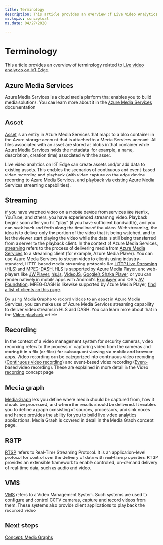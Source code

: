 ```yaml
---
title: Terminology
description: This article provides an overview of Live Video Analytics on IoT Edge terminology.
ms.topic: conceptual
ms.date: 04/27/2020

---
```

# Terminology

This article provides an overview of terminology related to [Live video analytics on IoT Edge](overview.md).

## Azure Media Services

Azure Media Services is a cloud media platform that enables you to build media solutions. You can learn more about it in the [Azure Media Services](../latest/media-services-overview.md) documentation.

## Asset

[Asset](../latest/assets-concept.md) is an entity in Azure Media Services that maps to a blob container in the Azure storage account that is attached to a Media Services account. All files associated with an asset are stored as blobs in that container while Azure Media Services holds the metadata (for example, a name, description, creation time) associated with the asset.

Live video analytics on IoT Edge can create assets and/or add data to existing assets. This enables the scenarios of continuous and event-based video recording and playback (with video capture on the edge device, recording to Azure Media Services, and playback via existing Azure Media Services streaming capabilities).

## Streaming

If you have watched video on a mobile device from services like Netflix, YouTube, and others, you have experienced streaming video. Playback begins soon after you hit “play” (if you have sufficient bandwidth), and you can seek back and forth along the timeline of the video. With streaming, the idea is to deliver only the portion of the video that is being watched, and to let the viewer start playing the video while the data is still being transferred from a server to the playback client. In the context of Azure Media Services, [streaming](https://en.wikipedia.org/wiki/Streaming_media) refers to the process of delivering media from [Azure Media Services](https://docs.microsoft.com/azure/media-services/azure-media-player/azure-media-player-overview) to a streaming client (for example, Azure Media Player). You can use Azure Media Services to stream video to clients using industry-standard, HTTP-based media streaming protocols like [HTTP Live Streaming (HLS)](https://developer.apple.com/streaming/) and [MPEG-DASH](https://dashif.org/about/). HLS is supported by Azure Media Player, and web-players like [JW Player](https://www.jwplayer.com/), [hls.js](https://github.com/video-dev/hls.js/), [VideoJS](https://videojs.com/), [Google’s Shaka Player](https://github.com/google/shaka-player), or you can render natively in mobile apps with Android's [Exoplayer](https://github.com/google/ExoPlayer) and iOS's [AV Foundation](https://developer.apple.com/av-foundation/). MPEG-DASH is likewise supported by Azure Media Player, [find a list of clients on this page](https://dashif.org/clients/). 

By using [Media Graph](#media-graph)s to record videos to an asset in Azure Media Services, you can make use of Azure Media Services streaming capability to deliver video streams in HLS and DASH. You can learn more about that in the [Video playback](video-playback-concept.md) article.

## Recording

In the context of a video management system for security cameras, video recording refers to the process of capturing video from the cameras and storing it in a file (or files) for subsequent viewing via mobile and browser apps. Video recording can be categorized into continuous video recording ([Continuous video recording](continuous-video-recording-concept.md)) and event-based video recording ([Event-based video recording](event-based-video-recording-concept.md)). These are explained in more detail in the [Video recording](video-recording-concept.md) concept page.

## Media graph

[Media Graph](media-graph-concept.md) lets you define where media should be captured from, how it should be processed, and where the results should be delivered. It enables you to define a graph consisting of sources, processors, and sink nodes and hence provides the ability for you to build live video analytics applications. Media Graph is covered in detail in the Media Graph concept page.

## RSTP

[RTSP](https://tools.ietf.org/html/rfc2326) refers to Real-Time Streaming Protocol. It is an application-level protocol for control over the delivery of data with real-time properties. RTSP provides an extensible framework to enable controlled, on-demand delivery of real-time data, such as audio and video. 

## VMS

[VMS](https://en.wikipedia.org/wiki/Video_management_system) refers to a Video Management System. Such systems are used to configure and control CCTV cameras, capture and record videos from them. These systems also provide client applications to play back the recorded video

## Next steps

[Concept: Media Graphs](media-graph-concept.md)
